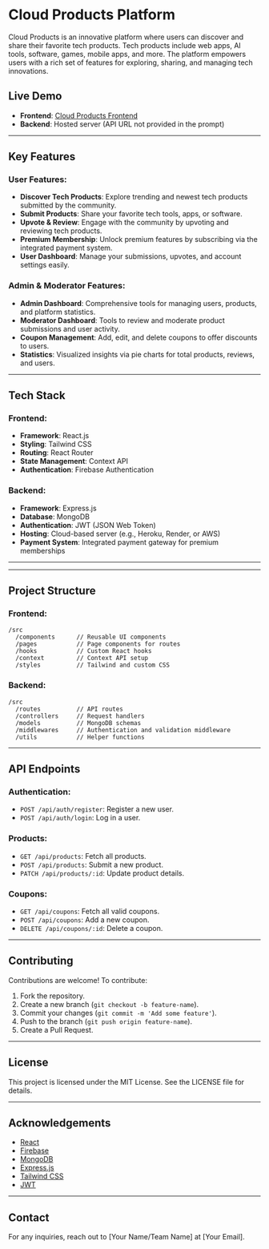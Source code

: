 # Cloud Products Platform

Cloud Products is an innovative platform where users can discover and share their favorite tech products. Tech products include web apps, AI tools, software, games, mobile apps, and more. The platform empowers users with a rich set of features for exploring, sharing, and managing tech innovations.

## Live Demo

- **Frontend**: [Cloud Products Frontend](https://cloudproducts.netlify.app)
- **Backend**: Hosted server (API URL not provided in the prompt)

---

## Key Features

### User Features:

- **Discover Tech Products**: Explore trending and newest tech products submitted by the community.
- **Submit Products**: Share your favorite tech tools, apps, or software.
- **Upvote & Review**: Engage with the community by upvoting and reviewing tech products.
- **Premium Membership**: Unlock premium features by subscribing via the integrated payment system.
- **User Dashboard**: Manage your submissions, upvotes, and account settings easily.

### Admin & Moderator Features:

- **Admin Dashboard**: Comprehensive tools for managing users, products, and platform statistics.
- **Moderator Dashboard**: Tools to review and moderate product submissions and user activity.
- **Coupon Management**: Add, edit, and delete coupons to offer discounts to users.
- **Statistics**: Visualized insights via pie charts for total products, reviews, and users.

---

## Tech Stack

### Frontend:

- **Framework**: React.js
- **Styling**: Tailwind CSS
- **Routing**: React Router
- **State Management**: Context API
- **Authentication**: Firebase Authentication

### Backend:

- **Framework**: Express.js
- **Database**: MongoDB
- **Authentication**: JWT (JSON Web Token)
- **Hosting**: Cloud-based server (e.g., Heroku, Render, or AWS)
- **Payment System**: Integrated payment gateway for premium memberships

---



---

## Project Structure

### Frontend:

```
/src
  /components      // Reusable UI components
  /pages           // Page components for routes
  /hooks           // Custom React hooks
  /context         // Context API setup
  /styles          // Tailwind and custom CSS
```

### Backend:

```
/src
  /routes          // API routes
  /controllers     // Request handlers
  /models          // MongoDB schemas
  /middlewares     // Authentication and validation middleware
  /utils           // Helper functions
```

---

## API Endpoints

### Authentication:

- `POST /api/auth/register`: Register a new user.
- `POST /api/auth/login`: Log in a user.

### Products:

- `GET /api/products`: Fetch all products.
- `POST /api/products`: Submit a new product.
- `PATCH /api/products/:id`: Update product details.

### Coupons:

- `GET /api/coupons`: Fetch all valid coupons.
- `POST /api/coupons`: Add a new coupon.
- `DELETE /api/coupons/:id`: Delete a coupon.

---

## Contributing

Contributions are welcome! To contribute:

1. Fork the repository.
2. Create a new branch (`git checkout -b feature-name`).
3. Commit your changes (`git commit -m 'Add some feature'`).
4. Push to the branch (`git push origin feature-name`).
5. Create a Pull Request.

---

## License

This project is licensed under the MIT License. See the LICENSE file for details.

---

## Acknowledgements

- [React](https://reactjs.org/)
- [Firebase](https://firebase.google.com/)
- [MongoDB](https://www.mongodb.com/)
- [Express.js](https://expressjs.com/)
- [Tailwind CSS](https://tailwindcss.com/)
- [JWT](https://jwt.io/)

---

## Contact

For any inquiries, reach out to [Your Name/Team Name] at [Your Email].

